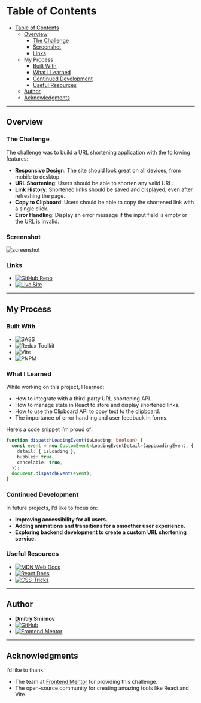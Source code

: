 # Table of Contents

- [Table of Contents](#table-of-contents)
  - [Overview](#overview)
    - [The Challenge](#the-challenge)
    - [Screenshot](#screenshot)
    - [Links](#links)
  - [My Process](#my-process)
    - [Built With](#built-with)
    - [What I Learned](#what-i-learned)
    - [Continued Development](#continued-development)
    - [Useful Resources](#useful-resources)
  - [Author](#author)
  - [Acknowledgments](#acknowledgments)

---

## Overview

### The Challenge

The challenge was to build a URL shortening application with the following features:

- **Responsive Design**: The site should look great on all devices, from mobile to desktop.
- **URL Shortening**: Users should be able to shorten any valid URL.
- **Link History**: Shortened links should be saved and displayed, even after refreshing the page.
- **Copy to Clipboard**: Users should be able to copy the shortened link with a single click.
- **Error Handling**: Display an error message if the input field is empty or the URL is invalid.

### Screenshot

![screenshot](https://github.com/user-attachments/assets/3d752374-9bf2-47b3-937d-c78214d37436)

### Links

- [![GitHub Repo](https://img.shields.io/badge/GitHub-Repo-blue?logo=github)](https://github.com/DmitryIsTrying/shortening-landing)
- [![Live Site](https://img.shields.io/badge/Live-Site-green)](https://dmitryistrying.github.io/shortening-landing)

---

## My Process

### Built With

- ![SASS](https://img.shields.io/badge/SASS-hotpink.svg?style=flat&logo=SASS&logoColor=white)
- ![Redux Toolkit](https://img.shields.io/badge/Redux_Toolkit-764ABC?style=flat&logo=redux&logoColor=white)
- ![Vite](https://img.shields.io/badge/Vite-646CFF?style=flat&logo=vite&logoColor=white)
- ![PNPM](https://img.shields.io/badge/PNPM-F69220?style=flat&logo=pnpm&logoColor=white)

### What I Learned

While working on this project, I learned:

- How to integrate with a third-party URL shortening API.
- How to manage state in React to store and display shortened links.
- How to use the Clipboard API to copy text to the clipboard.
- The importance of error handling and user feedback in forms.

Here’s a code snippet I’m proud of:

```typescript
function dispatchLoadingEvent(isLoading: boolean) {
  const event = new CustomEvent<LoadingEventDetail>(appLoadingEvent, {
    detail: { isLoading },
    bubbles: true,
    cancelable: true,
  });
  document.dispatchEvent(event);
}
```

### Continued Development

In future projects, I’d like to focus on:

- **Improving accessibility for all users.**
- **Adding animations and transitions for a smoother user experience.**
- **Exploring backend development to create a custom URL shortening service.**

### Useful Resources

- [![MDN Web Docs](https://img.shields.io/badge/MDN_Web_Docs-000000?style=flat&logo=mdnwebdocs&logoColor=white)](https://developer.mozilla.org/)
- [![React Docs](https://img.shields.io/badge/React_Docs-61DAFB?style=flat&logo=react&logoColor=white)](https://reactjs.org/docs/getting-started.html)
- [![CSS-Tricks](https://img.shields.io/badge/CSS_Tricks-000000?style=flat&logo=css3&logoColor=white)](https://css-tricks.com/)

---

## Author

- **Dmitry Smirnov**
- [![GitHub](https://img.shields.io/badge/GitHub-DmitryIsTrying-blue?logo=github)](https://github.com/DmitryIsTrying)
- [![Frontend Mentor](https://img.shields.io/badge/Frontend_Mentor-DmitryIsTrying-blue)](https://www.frontendmentor.io/profile/DmitryIsTrying)

---

## Acknowledgments

I’d like to thank:

- The team at [Frontend Mentor](https://www.frontendmentor.io/) for providing this challenge.
- The open-source community for creating amazing tools like React and Vite.

